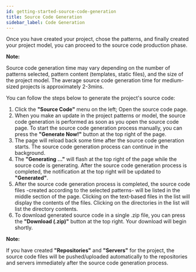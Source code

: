 ```yaml
---
id: getting-started-source-code-generation
title: Source Code Generation
sidebar_label: Code Generation
---
```


<a id="aHeaderMenuAnchor" data-header-menu="Docs"></a>

Once you have created your project, chose the patterns, and finally created your project model, you can proceed to the source code production phase.

<div class="panelize-infobox infobox-info">
    <p>
        <strong><i class="fas fa-info-circle"></i> Note:</strong>
    </p>
    <p>Source code generation time may vary depending on the number of patterns selected, pattern content (templates, static files), and the size of the project model. The average source code generation time for medium-sized projects is approximately 2-3mins.</p>
</div>

You can follow the steps below to generate the project's source code:

1. Click the **"Source Code"** menu on the left; Open the source code page.
2. When you make an update in the project patterns or model, the source code generation is performed as soon as you open the source code page. To start the source code generation process manually, you can press the **"Generate Now!"** button at the top right of the page.
3. The page will reload back some time after the source code generation starts. The source code generation process can continue in the background.
4. The **"Generating ..."** will flash at the top right of the page while the source code is generating. After the source code generation process is completed, the notification at the top right will be updated to **"Generated"**.
5. After the source code generation process is completed, the source code files -created according to the selected patterns- will be listed in the middle section of the page. Clicking on the text-based files in the list will display the contents of the files. Clicking on the directories in the list will list the directory contents.
6. To download generated source code in a single .zip file, you can press the **"Download (.zip)"** button at the top right. Your download will begin shortly.

<div class="panelize-infobox infobox-info">
    <p>
        <strong><i class="fas fa-info-circle"></i> Note:</strong>
    </p>
    <p>If you have created <strong>&quot;Repositories&quot;</strong> and <strong>&quot;Servers&quot;</strong> for the project, the source code files will be pushed/uploaded automatically to the repositories and servers immediately after the source code generation process.</p>
</div>